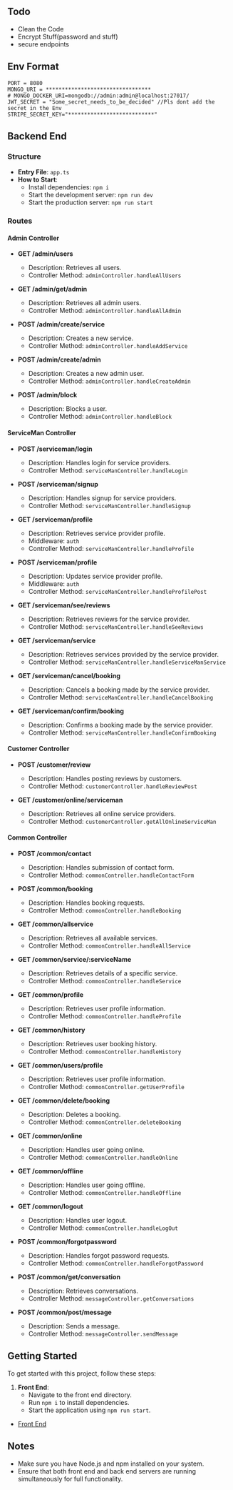 ## Todo

- Clean the Code
- Encrypt Stuff(password and stuff)
- secure endpoints

## Env Format

```Js
PORT = 8080
MONGO_URI = *********************************
# MONGO_DOCKER_URI=mongodb://admin:admin@localhost:27017/
JWT_SECRET = "Some_secret_needs_to_be_decided" //Pls dont add the secret in the Env
STRIPE_SECRET_KEY="***************************"
```

## Backend End

### Structure

- **Entry File**: `app.ts`
- **How to Start**:
  - Install dependencies: `npm i`
  - Start the development server: `npm run dev`
  - Start the production server: `npm run start`

### Routes

#### Admin Controller

- **GET /admin/users**

  - Description: Retrieves all users.
  - Controller Method: `adminController.handleAllUsers`

- **GET /admin/get/admin**

  - Description: Retrieves all admin users.
  - Controller Method: `adminController.handleAllAdmin`

- **POST /admin/create/service**

  - Description: Creates a new service.
  - Controller Method: `adminController.handleAddService`

- **POST /admin/create/admin**

  - Description: Creates a new admin user.
  - Controller Method: `adminController.handleCreateAdmin`

- **POST /admin/block**
  - Description: Blocks a user.
  - Controller Method: `adminController.handleBlock`

<!-- - **GET /admin/abc**
  - Description: Endpoint description.
  - Controller Method: Endpoint Handler

- **POST /admin/xyz**
  - Description: Endpoint description.
  - Controller Method: Endpoint Handler -->

#### ServiceMan Controller

- **POST /serviceman/login**

  - Description: Handles login for service providers.
  - Controller Method: `serviceManController.handleLogin`

- **POST /serviceman/signup**

  - Description: Handles signup for service providers.
  - Controller Method: `serviceManController.handleSignup`

- **GET /serviceman/profile**

  - Description: Retrieves service provider profile.
  - Middleware: `auth`
  - Controller Method: `serviceManController.handleProfile`

- **POST /serviceman/profile**

  - Description: Updates service provider profile.
  - Middleware: `auth`
  - Controller Method: `serviceManController.handleProfilePost`

- **GET /serviceman/see/reviews**

  - Description: Retrieves reviews for the service provider.
  - Controller Method: `serviceManController.handleSeeReviews`

- **GET /serviceman/service**

  - Description: Retrieves services provided by the service provider.
  - Controller Method: `serviceManController.handleServiceManService`

- **GET /serviceman/cancel/booking**

  - Description: Cancels a booking made by the service provider.
  - Controller Method: `serviceManController.handleCancelBooking`

- **GET /serviceman/confirm/booking**
  - Description: Confirms a booking made by the service provider.
  - Controller Method: `serviceManController.handleConfirmBooking`

#### Customer Controller

- **POST /customer/review**

  - Description: Handles posting reviews by customers.
  - Controller Method: `customerController.handleReviewPost`

- **GET /customer/online/serviceman**
  - Description: Retrieves all online service providers.
  - Controller Method: `customerController.getAllOnlineServiceMan`

#### Common Controller

- **POST /common/contact**

  - Description: Handles submission of contact form.
  - Controller Method: `commonController.handleContactForm`

- **POST /common/booking**

  - Description: Handles booking requests.
  - Controller Method: `commonController.handleBooking`

- **GET /common/allservice**

  - Description: Retrieves all available services.
  - Controller Method: `commonController.handleAllService`

- **GET /common/service/:serviceName**

  - Description: Retrieves details of a specific service.
  - Controller Method: `commonController.handleService`

- **GET /common/profile**

  - Description: Retrieves user profile information.
  - Controller Method: `commonController.handleProfile`

- **GET /common/history**

  - Description: Retrieves user booking history.
  - Controller Method: `commonController.handleHistory`

- **GET /common/users/profile**

  - Description: Retrieves user profile information.
  - Controller Method: `commonController.getUserProfile`

- **GET /common/delete/booking**

  - Description: Deletes a booking.
  - Controller Method: `commonController.deleteBooking`

- **GET /common/online**

  - Description: Handles user going online.
  - Controller Method: `commonController.handleOnline`

- **GET /common/offline**

  - Description: Handles user going offline.
  - Controller Method: `commonController.handleOffline`

- **GET /common/logout**

  - Description: Handles user logout.
  - Controller Method: `commonController.handleLogOut`

- **POST /common/forgotpassword**

  - Description: Handles forgot password requests.
  - Controller Method: `commonController.handleForgotPassword`

- **POST /common/get/conversation**

  - Description: Retrieves conversations.
  - Controller Method: `messageController.getConversations`

- **POST /common/post/message**
  - Description: Sends a message.
  - Controller Method: `messageController.sendMessage`

## Getting Started

To get started with this project, follow these steps:

1. **Front End**:
   - Navigate to the front end directory.
   - Run `npm i` to install dependencies.
   - Start the application using `npm run start`.

- [Front End](https://github.com/sanjanastyles/QF)

## Notes

- Make sure you have Node.js and npm installed on your system.
- Ensure that both front end and back end servers are running simultaneously for full functionality.
